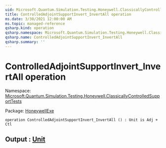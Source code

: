 ```yaml
---
uid: Microsoft.Quantum.Simulation.Testing.Honeywell.ClassicallyControlledSupportTests.ControlledAdjointSupportInvert_InvertAll
title: ControlledAdjointSupportInvert_InvertAll operation
ms.date: 3/30/2021 12:00:00 AM
ms.topic: managed-reference
qsharp.kind: operation
qsharp.namespace: Microsoft.Quantum.Simulation.Testing.Honeywell.ClassicallyControlledSupportTests
qsharp.name: ControlledAdjointSupportInvert_InvertAll
qsharp.summary: ''
---
```


# ControlledAdjointSupportInvert_InvertAll operation

Namespace: [Microsoft.Quantum.Simulation.Testing.Honeywell.ClassicallyControlledSupportTests](xref:Microsoft.Quantum.Simulation.Testing.Honeywell.ClassicallyControlledSupportTests)

Package: [HoneywellExe](https://nuget.org/packages/HoneywellExe)




```qsharp
operation ControlledAdjointSupportInvert_InvertAll () : Unit is Adj + Ctl
```


## Output : [Unit](xref:microsoft.quantum.lang-ref.unit)

